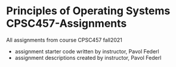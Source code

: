 # Principles of Operating Systems CPSC457-Assignments

All assignments from course CPSC457 fall2021
- assignment starter code written by instructor, Pavol Federl
- assignment descriptions created by instructor, Pavol Federl
